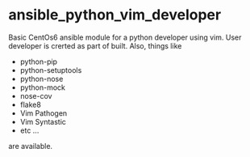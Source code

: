 # ansible_python_vim_developer
Basic CentOs6 ansible module for a python developer using vim. User developer is crerted as part of built. Also, things like
- python-pip
- python-setuptools
- python-nose
- python-mock
- nose-cov
- flake8
- Vim Pathogen
- Vim Syntastic
- etc ...

are available.
